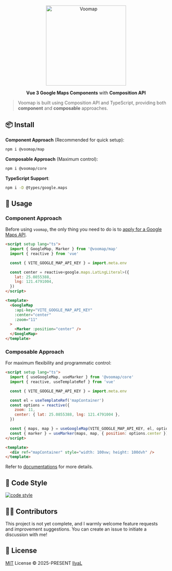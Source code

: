 <br>
<p align="center">
<a href="https://voomap.vercel.app/" target="_blank">
<img src="https://voomap.vercel.app/voomap.svg" alt="Voomap" height="250" width="250"/>
</a>
</p>

<p align="center">
<b>Vue 3 Google Maps Components</b> with <b>Composition API</b>

</p>

> Voomap is built using Composition API and TypeScript, providing both **component** and **composable** approaches.

## 📦 Install

**Component Approach** (Recommended for quick setup):
```bash
npm i @voomap/map
```

**Composable Approach** (Maximum control):
```bash
npm i @voomap/core
```

**TypeScript Support**:
```bash
npm i -D @types/google.maps
```

## 🦄 Usage

### Component Approach

Before using `voomap`, the only thing you need to do is to [apply for a Google Maps API](https://developers.google.com/maps/documentation/javascript/get-api-key).

```html
<script setup lang="ts">
  import { GoogleMap, Marker } from '@voomap/map'
  import { reactive } from 'vue'

  const { VITE_GOOGLE_MAP_API_KEY } = import.meta.env

  const center = reactive<google.maps.LatLngLiteral>({
    lat: 25.0855388,
    lng: 121.4791004,
  })
</script>

<template>
  <GoogleMap
    :api-key="VITE_GOOGLE_MAP_API_KEY"
    :center="center"
    :zoom="11"
  >
    <Marker :position="center" />
  </GoogleMap>
</template>
```

### Composable Approach

For maximum flexibility and programmatic control:

```html
<script setup lang="ts">
  import { useGoogleMap, useMarker } from '@voomap/core'
  import { reactive, useTemplateRef } from 'vue'

  const { VITE_GOOGLE_MAP_API_KEY } = import.meta.env

  const el = useTemplateRef('mapContainer')
  const options = reactive({
    zoom: 11,
    center: { lat: 25.0855388, lng: 121.4791004 },
  })

  const { maps, map } = useGoogleMap(VITE_GOOGLE_MAP_API_KEY, el, options)
  const { marker } = useMarker(maps, map, { position: options.center })
</script>

<template>
  <div ref="mapContainer" style="width: 100vw; height: 100dvh" />
</template>
```

Refer to [documentations](https://voomap.vercel.app/) for more details.

## 📃 Code Style

[![code style](https://antfu.me/badge-code-style.svg)](https://github.com/antfu/eslint-config)

## 👨‍🚀 Contributors

This project is not yet complete, and I warmly welcome feature requests and improvement suggestions. You can create an issue to initiate a discussion with me!

## 📄 License

[MIT](./LICENSE) License © 2025-PRESENT [IlyaL](https://github.com/ilyaliao)
